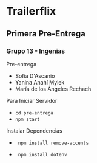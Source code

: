 # Trailerflix
## Primera Pre-Entrega
### Grupo 13 - Ingenias

Pre-entrega

* Sofia D'Ascanio
* Yanina Anahí Mylek
* María de los Ángeles Rechach

Para Iniciar Servidor

* ` cd pre-entrega `
* ` npm start `

Instalar Dependencias 

* ` npm install remove-accents`

* ` npm install dotenv` 

